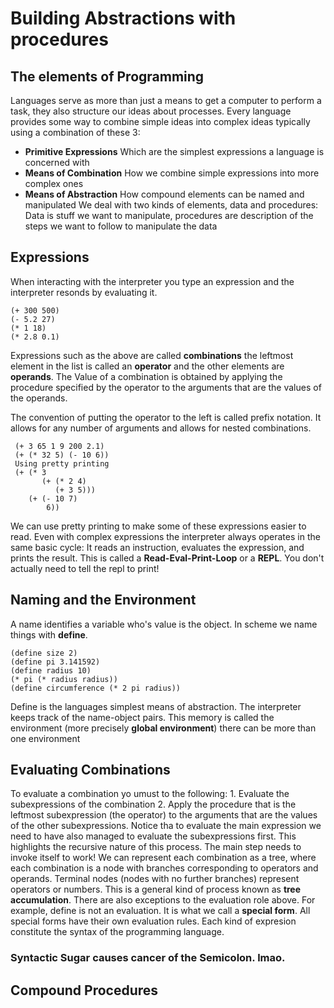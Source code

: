 # Building Abstractions with procedures
## The elements of Programming
   Languages serve as more than just a means to get a computer to perform a task, they also structure our ideas about processes.
   Every language provides some way to combine simple ideas into complex ideas typically using a combination of these 3:
   - **Primitive Expressions** Which are the simplest expressions a language is concerned with
   - **Means of Combination** How we combine simple expressions into more complex ones
   - **Means of Abstraction** How compound elements can be named and manipulated
   We deal with two kinds of elements, data and procedures: Data is stuff we want to manipulate, procedures are description of the steps we want to follow to manipulate the data
## Expressions
   When interacting with the interpreter you type an expression and the interpreter resonds by evaluating it. 
   ```
   (+ 300 500)
   (- 5.2 27)
   (* 1 18)
   (* 2.8 0.1)
   ```
   Expressions such as the above are called **combinations** the leftmost element in the list is called an **operator** and the other elements are **operands**. The Value of a combination is obtained by applying the procedure specified by the operator to the arguments that are the values of the operands.

   The convention of putting the operator to the left is called prefix notation. It allows for any number of arguments and allows for nested combinations.

   ```
	(+ 3 65 1 9 200 2.1)
	(+ (* 32 5) (- 10 6))
	Using pretty printing
	(+ (* 3
	      (+ (* 2 4)
		     (+ 3 5)))
	   (+ (- 10 7)
		   6))
   ```

We can use pretty printing to make some of these expressions easier to read.
Even with complex expressions the interpreter always operates in the same basic cycle: It reads an instruction, evaluates the expression, and prints the result. This is called a **Read-Eval-Print-Loop** or a **REPL**. You don't actually need to tell the repl to print!

## Naming and the Environment
   A name identifies a variable who's value is the object. In scheme we name things with **define**.
   ```
   (define size 2)
   (define pi 3.141592)
   (define radius 10)
   (* pi (* radius radius))
   (define circumference (* 2 pi radius))
   ```
   Define is the languages simplest means of abstraction. The interpreter keeps track of the name-object pairs. This memory is called the environment (more precisely **global environment**) there can be more than one environment
## Evaluating Combinations
   To evaluate a combination yo umust to the following: 
       1. Evaluate the subexpressions of the combination
       2. Apply the procedure that is the leftmost subexpression (the operator) to the arguments that are the values of the other subexpressions.
   Notice tha to evaluate the main expression we need to have also managed to evaluate the subexpressions first. This highlights the recursive nature of this process. The main step needs to invoke itself to work!
   We can represent each combination as a tree, where each combination is a node with branches corresponding to operators and operands. Terminal nodes (nodes with no further branches) represent operators or numbers. This is a general kind of process known as **tree accumulation**. 
   There are also exceptions to the evaluation role above. For example, define is not an evaluation. It is what we call a **special form**. All special forms have their own evaluation rules. 
   Each kind of expresion constitute the syntax of the programming language.
### Syntactic Sugar causes cancer of the Semicolon. lmao.
## Compound Procedures	
	  

